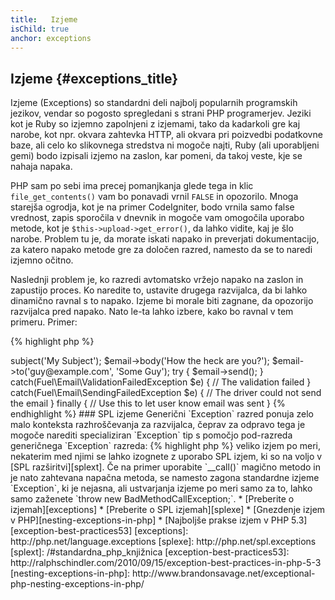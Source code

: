 ```yaml
---
title:   Izjeme
isChild: true
anchor: exceptions
---
```


## Izjeme {#exceptions_title}

Izjeme (Exceptions) so standardni deli najbolj popularnih programskih jezikov, vendar so pogosto spregledani s strani PHP programerjev.
Jeziki kot je Ruby so izjemno zapolnjeni z izjemami, tako da kadarkoli gre kaj narobe, kot npr. okvara zahtevka HTTP, ali
okvara pri poizvedbi podatkovne baze, ali celo ko slikovnega stredstva ni mogoče najti, Ruby (ali uporabljeni gemi) bodo izpisali
izjemo na zaslon, kar pomeni, da takoj veste, kje se nahaja napaka.

PHP sam po sebi ima precej pomanjkanja glede tega in klic `file_get_contents()` vam bo ponavadi vrnil `FALSE` in opozorilo.
Mnoga starejša ogrodja, kot je na primer CodeIgniter, bodo vrnila samo false vrednost, zapis sporočila v dnevnik in mogoče
vam omogočila uporabo metode, kot je `$this->upload->get_error()`, da lahko vidite, kaj je šlo narobe. Problem tu je, da
morate iskati napako in preverjati dokumentacijo, za katero napako metode gre za določen razred, namesto da se to naredi
izjemno očitno.

Naslednji problem je, ko razredi avtomatsko vržejo napako na zaslon in zapustijo proces. Ko naredite to, ustavite drugega
razvijalca, da bi lahko dinamično ravnal s to napako. Izjeme bi morale biti zagnane, da opozorijo razvijalca pred napako.
Nato le-ta lahko izbere, kako bo ravnal v tem primeru. Primer:

{% highlight php %}
<?php
$email = new Fuel\Email;
$email->subject('My Subject');
$email->body('How the heck are you?');
$email->to('guy@example.com', 'Some Guy');

try
{
    $email->send();
}
catch(Fuel\Email\ValidationFailedException $e)
{
    // The validation failed
}
catch(Fuel\Email\SendingFailedException $e)
{
    // The driver could not send the email
}
finally
{
    // Use this to let user know email was sent
}
{% endhighlight %}

### SPL izjeme

Generični `Exception` razred ponuja zelo malo konteksta razhroščevanja za razvijalca, čeprav za odpravo tega je
mogoče narediti specializiran `Exception` tip s pomočjo pod-razreda generičnega `Exception` razreda:

{% highlight php %}
<?php
class ValidationException extends Exception {}
{% endhighlight %}

To pomeni, da lahko dodate več catch blokov in upravljate z različnimi izjemami različno. To lahko vodi v
ustvarjanje <em>veliko</em> izjem po meri, nekaterim med njimi se lahko izognete z uporabo SPL izjem, ki so na voljo
v [SPL razširitvi][splext]. 

Če na primer uporabite `__call()` magično metodo in je nato zahtevana napačna metoda, se namesto zagona standardne izjeme
`Exception`, ki je nejasna, ali ustvarjanja izjeme po meri samo za to, lahko samo zaženete `throw new BadMethodCallException;`.

* [Preberite o izjemah][exceptions]
* [Preberite o SPL izjemah][splexe]
* [Gnezdenje izjem v PHP][nesting-exceptions-in-php]
* [Najboljše prakse izjem v PHP 5.3][exception-best-practices53]

[exceptions]: http://php.net/language.exceptions
[splexe]: http://php.net/spl.exceptions
[splext]: /#standardna_php_knjižnica
[exception-best-practices53]: http://ralphschindler.com/2010/09/15/exception-best-practices-in-php-5-3
[nesting-exceptions-in-php]: http://www.brandonsavage.net/exceptional-php-nesting-exceptions-in-php/
